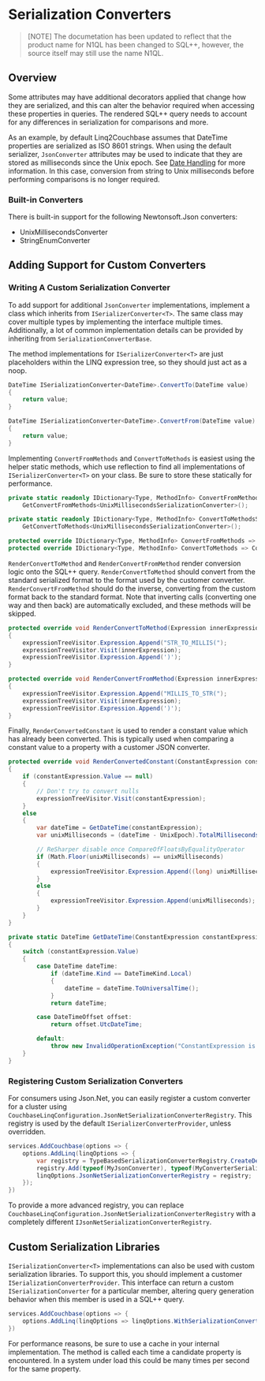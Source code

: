# Serialization Converters

> [NOTE]
> The documetation has been updated to reflect that the product name for N1QL has been changed to SQL++, however, the source itself may still use the name N1QL.

## Overview

Some attributes may have additional decorators applied that change how they are serialized, and this can alter the behavior required when accessing these properties in queries.  The rendered SQL++ query needs to account for any differences in serialization for comparisons and more.

As an example, by default Linq2Couchbase assumes that DateTime properties are serialized as ISO 8601 strings.  When using the default serializer, `JsonConverter` attributes may be used to indicate that they are stored as milliseconds since the Unix epoch.  See [Date Handling](./date-handling.md) for more information.  In this case, conversion from string to Unix milliseconds before performing comparisons is no longer required.

### Built-in Converters

There is built-in support for the following Newtonsoft.Json converters:

- UnixMillisecondsConverter
- StringEnumConverter

## Adding Support for Custom Converters

### Writing A Custom Serialization Converter

To add support for additional `JsonConverter` implementations, implement a class which inherits from `ISerializerConverter<T>`.  The same class may cover multiple types by implementing the interface multiple times.  Additionally, a lot of common implementation details can be provided by inheriting from `SerializationConverterBase`.

The method implementations for `ISerializerConverter<T>` are just placeholders within the LINQ expression tree, so they should just act as a noop.

```cs
DateTime ISerializationConverter<DateTime>.ConvertTo(DateTime value)
{
    return value;
}

DateTime ISerializationConverter<DateTime>.ConvertFrom(DateTime value)
{
    return value;
}
```

Implementing `ConvertFromMethods` and `ConvertToMethods` is easiest using the helper static methods, which use reflection to find all implementations of `ISerializerConverter<T>` on your class.  Be sure to store these statically for performance.

```cs
private static readonly IDictionary<Type, MethodInfo> ConvertFromMethodsStatic =
    GetConvertFromMethods<UnixMillisecondsSerializationConverter>();

private static readonly IDictionary<Type, MethodInfo> ConvertToMethodsStatic =
    GetConvertToMethods<UnixMillisecondsSerializationConverter>();

protected override IDictionary<Type, MethodInfo> ConvertFromMethods => ConvertFromMethodsStatic;
protected override IDictionary<Type, MethodInfo> ConvertToMethods => ConvertToMethodsStatic;
```

`RenderConvertToMethod` and `RenderConvertFromMethod` render conversion logic onto the SQL++ query.  `RenderConvertToMethod` should convert from the standard serialized format to the format used by the customer converter.  `RenderConvertFromMethod` should do the inverse, converting from the custom format back to the standard format.  Note that inverting calls (converting one way and then back) are automatically excluded, and these methods will be skipped.

```cs
protected override void RenderConvertToMethod(Expression innerExpression, IN1QlExpressionTreeVisitor expressionTreeVisitor)
{
    expressionTreeVisitor.Expression.Append("STR_TO_MILLIS(");
    expressionTreeVisitor.Visit(innerExpression);
    expressionTreeVisitor.Expression.Append(')');
}

protected override void RenderConvertFromMethod(Expression innerExpression, IN1QlExpressionTreeVisitor expressionTreeVisitor)
{
    expressionTreeVisitor.Expression.Append("MILLIS_TO_STR(");
    expressionTreeVisitor.Visit(innerExpression);
    expressionTreeVisitor.Expression.Append(')');
}
```

Finally, `RenderConvertedConstant` is used to render a constant value which has already been converted.  This is typically used when comparing a constant value to a property with a customer JSON converter.

```cs
protected override void RenderConvertedConstant(ConstantExpression constantExpression, IN1QlExpressionTreeVisitor expressionTreeVisitor)
{
    if (constantExpression.Value == null)
    {
        // Don't try to convert nulls
        expressionTreeVisitor.Visit(constantExpression);
    }
    else
    {
        var dateTime = GetDateTime(constantExpression);
        var unixMilliseconds = (dateTime - UnixEpoch).TotalMilliseconds;

        // ReSharper disable once CompareOfFloatsByEqualityOperator
        if (Math.Floor(unixMilliseconds) == unixMilliseconds)
        {
            expressionTreeVisitor.Expression.Append((long) unixMilliseconds);
        }
        else
        {
            expressionTreeVisitor.Expression.Append(unixMilliseconds);
        }
    }
}

private static DateTime GetDateTime(ConstantExpression constantExpression)
{
    switch (constantExpression.Value)
    {
        case DateTime dateTime:
            if (dateTime.Kind == DateTimeKind.Local)
            {
                dateTime = dateTime.ToUniversalTime();
            }
            return dateTime;

        case DateTimeOffset offset:
            return offset.UtcDateTime;

        default:
            throw new InvalidOperationException("ConstantExpression is not a DateTime or equivalent");
    }
}
```

### Registering Custom Serialization Converters

For consumers using Json.Net, you can easily register a custom converter for a cluster using `CouchbaseLinqConfiguration.JsonNetSerializationConverterRegistry`. This registry is used by the default `ISerializerConverterProvider`, unless overridden.

```cs
services.AddCouchbase(options => {
    options.AddLinq(linqOptions => {
        var registry = TypeBasedSerializationConverterRegistry.CreateDefaultRegistry();
        registry.Add(typeof(MyJsonConverter), typeof(MyConverterSerializer));
        linqOptions.JsonNetSerializationConverterRegistry = registry;
    });
})
```

To provide a more advanced registry, you can replace `CouchbaseLinqConfiguration.JsonNetSerializationConverterRegistry` with a completely different `IJsonNetSerializationConverterRegistry`.

## Custom Serialization Libraries

`ISerializationConverter<T>` implementations can also be used with custom serialization libraries. To support this, you should implement a customer `ISerializationConverterProvider`. This interface can return a custom `ISerializationConverter` for a particular member, altering query generation behavior when this member is used in a SQL++ query.

```cs
services.AddCouchbase(options => {
    options.AddLinq(linqOptions => linqOptions.WithSerializationConverterProvider(new MyCustomSerializationConverterProvider()));
})
```

For performance reasons, be sure to use a cache in your internal implementation.  The method is called each time a candidate property is encountered.  In a system under load this could be many times per second for the same property.
